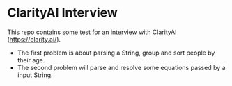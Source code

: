 # ClarityAI Interview

This repo contains some test for an interview with ClarityAI (https://clarity.ai/).

* The first problem is about parsing a String, group and sort people by their age.
* The second problem will parse and resolve some equations passed by a input String. 